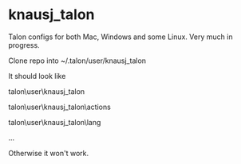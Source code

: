 # knausj_talon
Talon configs for both Mac, Windows and some Linux. Very much in progress.

Clone repo into ~/.talon/user/knausj_talon

It should look like

talon\user\knausj_talon

talon\user\knausj_talon\actions

talon\user\knausj_talon\lang

...

Otherwise it won't work.
